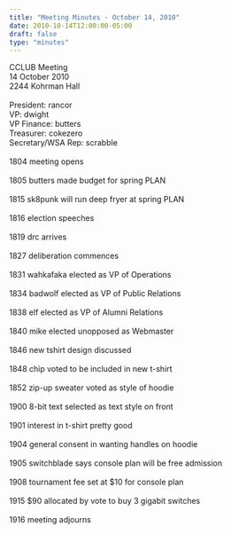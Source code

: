 ```yaml
---
title: "Meeting Minutes - October 14, 2010"
date: 2010-10-14T12:00:00-05:00
draft: false
type: "minutes"
---
```


CCLUB Meeting<br />
14 October 2010<br />
2244 Kohrman Hall<br />
<br />
President: rancor<br />
VP: dwight<br />
VP Finance: butters<br />
Treasurer: cokezero<br />
Secretary/WSA Rep: scrabble<br />
<br />
1804 meeting opens<br />
<br />
1805 butters made budget for spring PLAN<br />
 <br />
1815 sk8punk will run deep fryer at spring PLAN<br />
<br />
1816 election speeches<br />
<br />
1819 drc arrives<br />
<br />
1827 deliberation commences<br />
<br />
1831 wahkafaka elected as VP of Operations<br />
<br />
1834 badwolf elected as VP of Public Relations<br />
<br />
1838 elf elected as VP of Alumni Relations<br />
<br />
1840 mike elected unopposed as Webmaster<br />
<br />
1846 new tshirt design discussed<br />
<br />
1848 chip voted to be included in new t-shirt<br />
<br />
1852 zip-up sweater voted as style of hoodie<br />
<br />
1900 8-bit text selected as text style on front<br />
<br />
1901 interest in t-shirt pretty good<br />
<br />
1904 general consent in wanting handles on hoodie<br />
<br />
1905 switchblade says console plan will be free admission<br />
<br />
1908 tournament fee set at $10 for console plan<br />
<br />
1915 $90 allocated by vote to buy 3 gigabit switches<br />
<br />
1916 meeting adjourns<br />
